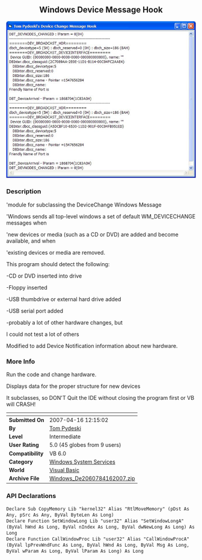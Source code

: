 ﻿<div align="center">

## Windows Device Message Hook

<img src="PIC20074161223161705.jpg">
</div>

### Description

'module for subclassing the DeviceChange Windows Message

'Windows sends all top-level windows a set of default WM_DEVICECHANGE messages when

'new devices or media (such as a CD or DVD) are added and become available, and when

'existing devices or media are removed.

This program should detect the following:

-CD or DVD inserted into drive

-Floppy inserted

-USB thumbdrive or external hard drive added

-USB serial port added

-probably a lot of other hardware changes, but

I could not test a lot of others

Modified to add Device Notification information about new hardware.
 
### More Info
 
Run the code and change hardware.

Displays data for the proper structure for new devices

It subclasses, so DON'T Quit the IDE without closing the program first or VB will CRASH!


<span>             |<span>
---                |---
**Submitted On**   |2007-04-16 12:15:02
**By**             |[Tom Pydeski](https://github.com/Planet-Source-Code/PSCIndex/blob/master/ByAuthor/tom-pydeski.md)
**Level**          |Intermediate
**User Rating**    |5.0 (45 globes from 9 users)
**Compatibility**  |VB 6\.0
**Category**       |[Windows System Services](https://github.com/Planet-Source-Code/PSCIndex/blob/master/ByCategory/windows-system-services__1-35.md)
**World**          |[Visual Basic](https://github.com/Planet-Source-Code/PSCIndex/blob/master/ByWorld/visual-basic.md)
**Archive File**   |[Windows\_De2060784162007\.zip](https://github.com/Planet-Source-Code/tom-pydeski-windows-device-message-hook__1-61104/archive/master.zip)

### API Declarations

```
Declare Sub CopyMemory Lib "kernel32" Alias "RtlMoveMemory" (pDst As Any, pSrc As Any, ByVal ByteLen As Long)
Declare Function SetWindowLong Lib "user32" Alias "SetWindowLongA" (ByVal hWnd As Long, ByVal nIndex As Long, ByVal dwNewLong As Long) As Long
Declare Function CallWindowProc Lib "user32" Alias "CallWindowProcA" (ByVal lpPrevWndFunc As Long, ByVal hWnd As Long, ByVal Msg As Long, ByVal wParam As Long, ByVal lParam As Long) As Long
```





